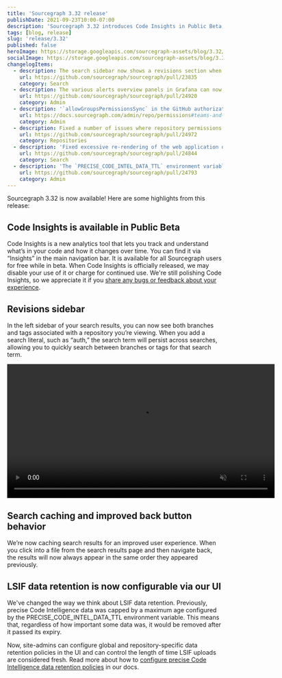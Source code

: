 ```yaml
---
title: 'Sourcegraph 3.32 release'
publishDate: 2021-09-23T10:00-07:00
description: 'Sourcegraph 3.32 introduces Code Insights in Public Beta, a new search sidebar for navigating revisions, improved search results caching, and custom LSIF data retention policies.'
tags: [blog, release]
slug: 'release/3.32'
published: false
heroImage: https://storage.googleapis.com/sourcegraph-assets/blog/3.32/sourcegraph-3-32-release.png
socialImage: https://storage.googleapis.com/sourcegraph-assets/blog/3.32/sourcegraph-3-32-release.png
changelogItems:
  - description: The search sidebar now shows a revisions section when all search results are from a single repository. This makes it easier to search in and switch between different revisions.
    url: https://github.com/sourcegraph/sourcegraph/pull/23835
    category: Search
  - description: The various alerts overview panels in Grafana can now be clicked to go directly to the relevant panels and dashboards.
    url: https://github.com/sourcegraph/sourcegraph/pull/24920
    category: Admin
  - description: '`allowGroupsPermissionsSync` in the GitHub authorization provider is now required to enable the experimental GitHub teams and organizations permissions caching. Permissions caching can significantly reduce the amount of time it takes to perform a full permissions sync.'
    url: https://docs.sourcegraph.com/admin/repo/permissions#teams-and-organizations-permissions-caching
    category: Admin
  - description: Fixed a number of issues where repository permissions sync may fail for instances with very large numbers of repositories.
    url: https://github.com/sourcegraph/sourcegraph/pull/24972
    category: Repositories
  - description: 'Fixed excessive re-rendering of the web application on every keypress in the search query input.'
    url: https://github.com/sourcegraph/sourcegraph/pull/24844
    category: Search
  - description: 'The `PRECISE_CODE_INTEL_DATA_TTL` environment variable is no longer read by the worker service. Instead, site admins can configure global and repository-specific data retention policies in the UI to control the length of time LSIF uploads are considered _fresh_.'
    url: https://github.com/sourcegraph/sourcegraph/pull/24793
    category: Admin
---
```


Sourcegraph 3.32 is now available! Here are some highlights from this release:

## Code Insights is available in Public Beta

Code Insights is a new analytics tool that lets you track and understand what’s in your code and how it changes over time. You can find it via “Insights” in the main navigation bar. It is available for all Sourcegraph users for free while in beta. When Code Insights is officially released, we may disable your use of it or charge for continued use. We're still polishing Code Insights, so we appreciate it if you [share any bugs or feedback about your experience](mailto:feedback@sourcegraph.com).

## Revisions sidebar

In the left sidebar of your search results, you can now see both branches and tags associated with a repository you’re viewing. When you add a search literal, such as “auth,” the search term will persist across searches, allowing you to quickly search between branches or tags for that search term.

<div style="text-align:center"><video autoplay loop muted playsinline style="width:625px">
  <source src="https://storage.googleapis.com/sourcegraph-assets/blog/3.32/search_revisions_sidebar.mp4" type="video/mp4">
</video></div>

## Search caching and improved back button behavior

We’re now caching search results for an improved user experience. When you click into a file from the search results page and then navigate back, the results will now always appear in the same order they appeared previously.

## LSIF data retention is now configurable via our UI

We've changed the way we think about LSIF data retention. Previously, precise Code Intelligence data was capped by a maximum age configured by the PRECISE_CODE_INTEL_DATA_TTL environment variable. This means that, regardless of how important some data was, it would be removed after it passed its expiry.

Now, site-admins can configure global and repository-specific data retention policies in the UI and can control the length of time LSIF uploads are considered fresh. Read more about how to [configure precise Code Intelligence data retention policies](https://docs.sourcegraph.com/code_intelligence/how-to/configure_data_retention) in our docs.

